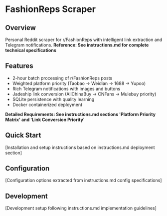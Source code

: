 # FashionReps Scraper

## Overview
Personal Reddit scraper for r/FashionReps with intelligent link extraction and Telegram notifications.
**Reference: See instructions.md for complete technical specifications**

## Features
- 2-hour batch processing of r/FashionReps posts
- Weighted platform priority (Taobao → Weidian → 1688 → Yupoo)
- Rich Telegram notifications with images and buttons
- Jadeship link conversion (AllChinaBuy → CNFans → Mulebuy priority)
- SQLite persistence with quality learning
- Docker containerized deployment

**Detailed Requirements: See instructions.md sections 'Platform Priority Matrix' and 'Link Conversion Priority'**

## Quick Start
[Installation and setup instructions based on instructions.md deployment section]

## Configuration
[Configuration options extracted from instructions.md config specifications]

## Development
[Development setup following instructions.md implementation guidelines]
